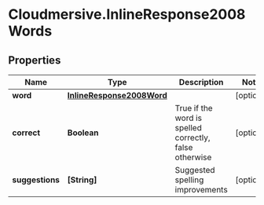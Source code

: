 # Cloudmersive.InlineResponse2008Words

## Properties
Name | Type | Description | Notes
------------ | ------------- | ------------- | -------------
**word** | [**InlineResponse2008Word**](InlineResponse2008Word.md) |  | [optional] 
**correct** | **Boolean** | True if the word is spelled correctly, false otherwise | [optional] 
**suggestions** | **[String]** | Suggested spelling improvements | [optional] 


